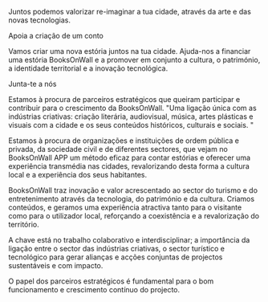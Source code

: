 Juntos podemos valorizar re-imaginar a tua cidade, através da arte e das novas tecnologias.

Apoia a criação de um conto 

Vamos criar uma nova estória juntos na tua cidade. Ajuda-nos a financiar uma estória BooksOnWall e a promover em conjunto a cultura, o património, a identidade territorial e a inovação tecnológica.

Junta-te a nós 

Estamos à procura de parceiros estratégicos que queiram participar e contribuir para o crescimento da BooksOnWall.
"Uma ligação única com as indústrias criativas: criação literária, audiovisual, música, artes plásticas e visuais com a cidade e os seus conteúdos históricos, culturais e sociais.
"

Estamos à procura de organizações e instituições de ordem pública e privada, da sociedade civil e de diferentes sectores, que vejam no BooksOnWall APP um método eficaz para contar estórias e oferecer uma experiência transmédia nas cidades, revalorizando desta forma a cultura local e a experiência dos seus habitantes.

BooksOnWall traz inovação e valor acrescentado ao sector do turismo e do entretenimento através da tecnologia, do património e da cultura. Criamos conteúdos, e geramos uma experiência atractiva tanto para o visitante como para o utilizador local, reforçando a coexistência e a revalorização do território. 

A chave está no trabalho colaborativo e interdisciplinar; a importância da ligação entre o sector das indústrias criativas, o sector turístico e tecnológico para gerar alianças e acções conjuntas de projectos sustentáveis e com impacto.

O papel dos parceiros estratégicos é fundamental para o bom funcionamento e crescimento contínuo do projecto.